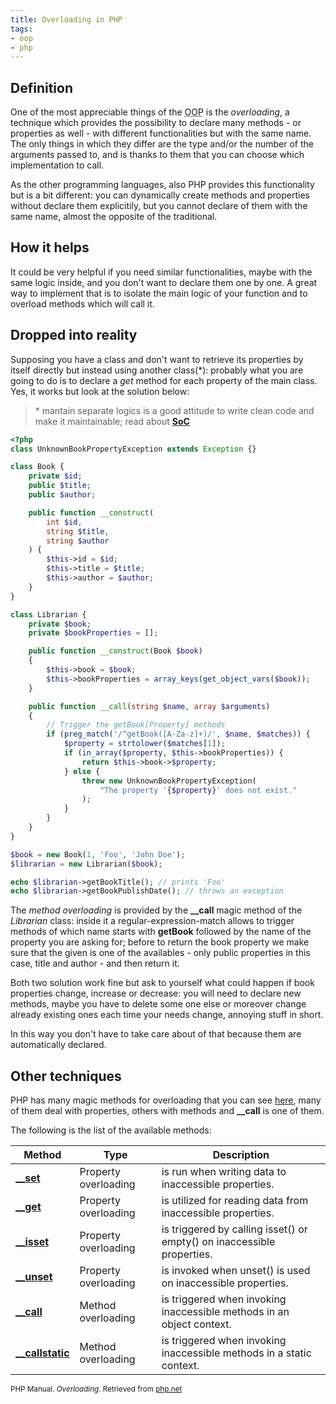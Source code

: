 ```yaml
---
title: Overloading in PHP
tags:
- oop
- php
---
```


## Definition
One of the most appreciable things of the <abbr title="Object Oriented Programming">OOP</abbr> is the *overloading*, a technique which provides the possibility to declare many methods - or properties as well - with different functionalities but with the same name. The only things in which they differ are the type and/or the number of the arguments passed to, and is thanks to them that you can choose which implementation to call.

As the other programming languages, also PHP provides this functionality but is a bit different: you can dynamically create methods and properties without declare them explicitily, but you cannot declare of them with the same name, almost the opposite of the traditional.

## How it helps
It could be very helpful if you need similar functionalities, maybe with the same logic inside, and you don't want to declare them one by one. A great way to implement that is to isolate the main logic of your function and to overload methods which will call it.

## Dropped into reality
Supposing you have a class and don't want to retrieve its properties by itself directly but instead using another class(\*): probably what you are going to do is to declare a *get* method for each property of the main class.
Yes, it works but look at the solution below:

> \* mantain separate logics is a good attitude to write clean code and make it maintainable; read about **[SoC](https://en.wikipedia.org/wiki/Separation_of_concerns)**
 
```php
<?php
class UnknownBookPropertyException extends Exception {}

class Book {
    private $id;
    public $title;
    public $author;

    public function __construct(
        int $id, 
        string $title, 
        string $author
    ) {
        $this->id = $id;
        $this->title = $title;
        $this->author = $author;
    }
}

class Librarian {
    private $book;
    private $bookProperties = [];

    public function __construct(Book $book)
    {
        $this->book = $book;
        $this->bookProperties = array_keys(get_object_vars($book));
    }

    public function __call(string $name, array $arguments)
    {
        // Trigger the getBook[Property] methods
        if (preg_match('/^getBook([A-Za-z]+)/', $name, $matches)) {
            $property = strtolower($matches[1]);
            if (in_array($property, $this->bookProperties)) {
                return $this->book->$property;
            } else {
                throw new UnknownBookPropertyException(
                    "The property '{$property}' does not exist."
                );
            }
        }
    }
}

$book = new Book(1, 'Foo', 'John Doe');
$librarian = new Librarian($book);

echo $librarian->getBookTitle(); // prints 'Foo'
echo $librarian->getBookPublishDate(); // throws an exception
```

The *method overloading* is provided by the **__call** magic method of the *Librarian* class: inside it a regular-expression-match allows to trigger methods of which name starts with **getBook** followed by the name of the property you are asking for; before to return the book property we make sure that the given is one of the availables - only public properties in this case, title and author - and then return it.

Both two solution work fine but ask to yourself what could happen if book properties change, increase or decrease: you will need to declare new methods, maybe you have to delete some one else or moreover change already existing ones each time your needs change, annoying stuff in short.
 
In this way you don't have to take care about of that because them are automatically declared.

## Other techniques
PHP has many magic methods for overloading that you can see 
[here][overloading], many of them deal with properties, others with methods and **__call** is one of them.
 
 The following is the list of the available methods:

| Method             | Type                 | Description                                                            |
|--------------------|----------------------|------------------------------------------------------------------------|
| **[__set]**        | Property overloading | is run when writing data to inaccessible properties.                   |
| **[__get]**        | Property overloading | is utilized for reading data from inaccessible properties.             |
| **[__isset]**      | Property overloading | is triggered by calling isset() or empty() on inaccessible properties. |
| **[__unset]**      | Property overloading | is invoked when unset() is used on inaccessible properties.            |
| **[__call]**       | Method overloading   | is triggered when invoking inaccessible methods in an object context.  |
| **[__callstatic]** | Method overloading   | is triggered when invoking inaccessible methods in a static context.   |
<sup style="text-align: right;">PHP Manual. *Overloading*. Retrieved from [php.net][overloading]</sup>

[overloading]: http://php.net/manual/en/language.oop5.overloading.php
[__set]: http://php.net/manual/en/language.oop5.overloading.php#object.set
[__get]: http://php.net/manual/en/language.oop5.overloading.php#object.get
[__isset]: http://php.net/manual/en/language.oop5.overloading.php#object.isset
[__unset]: http://php.net/manual/en/language.oop5.overloading.php#object.unset
[__call]: http://php.net/manual/en/language.oop5.overloading.php#object.call
[__callstatic]: http://php.net/manual/en/language.oop5.overloading.php#object.callstatic
 
